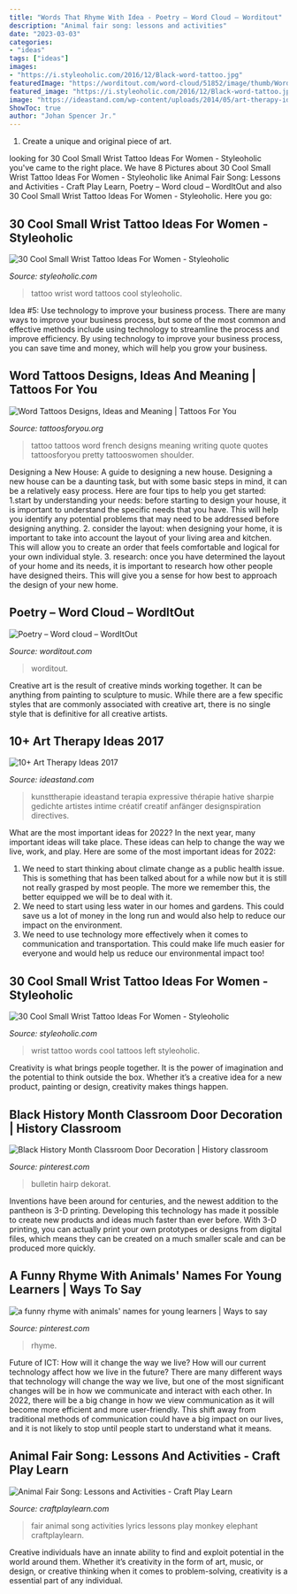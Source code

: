 ```yaml
---
title: "Words That Rhyme With Idea - Poetry – Word Cloud – Worditout"
description: "Animal fair song: lessons and activities"
date: "2023-03-03"
categories:
- "ideas"
tags: ["ideas"]
images:
- "https://i.styleoholic.com/2016/12/Black-word-tattoo.jpg"
featuredImage: "https://worditout.com/word-cloud/51852/image/thumb/WordItOut-word-cloud-51852.png"
featured_image: "https://i.styleoholic.com/2016/12/Black-word-tattoo.jpg"
image: "https://ideastand.com/wp-content/uploads/2014/05/art-therapy-ideas/4-art-therapy-ideas.jpg"
ShowToc: true
author: "Johan Spencer Jr."
---
```



1. Create a unique and original piece of art.

	

		
looking for 30 Cool Small Wrist Tattoo Ideas For Women - Styleoholic you've came to the right place. We have 8 Pictures about 30 Cool Small Wrist Tattoo Ideas For Women - Styleoholic like Animal Fair Song: Lessons and Activities - Craft Play Learn, Poetry – Word cloud – WordItOut and also 30 Cool Small Wrist Tattoo Ideas For Women - Styleoholic. Here you go:
		
    
## 30 Cool Small Wrist Tattoo Ideas For Women - Styleoholic

<img loading=lazy src="https://i.styleoholic.com/2016/12/Black-word-tattoo.jpg" onerror="this.onerror=null;this.src='https://tse4.mm.bing.net/th?id=OIP.xLv3CMyA2ayr3qsMjkV-QwAAAA&amp;pid=15.1';" alt="30 Cool Small Wrist Tattoo Ideas For Women - Styleoholic">

_Source: styleoholic.com_

>tattoo wrist word tattoos cool styleoholic. 

	

Idea #5: Use technology to improve your business process.
There are many ways to improve your business process, but some of the most common and effective methods include using technology to streamline the process and improve efficiency. By using technology to improve your business process, you can save time and money, which will help you grow your business.

    
## Word Tattoos Designs, Ideas And Meaning | Tattoos For You

<img loading=lazy src="http://www.tattoosforyou.org/wp-content/uploads/2013/09/French-Word-Tattoos-1024x680.jpg" onerror="this.onerror=null;this.src='https://tse1.mm.bing.net/th?id=OIP.qm15oTWNHHZcTlZWovO7iQHaE6&amp;pid=15.1';" alt="Word Tattoos Designs, Ideas and Meaning | Tattoos For You">

_Source: tattoosforyou.org_

>tattoo tattoos word french designs meaning writing quote quotes tattoosforyou pretty tattooswomen shoulder. 

	

Designing a New House: A guide to designing a new house.
Designing a new house can be a daunting task, but with some basic steps in mind, it can be a relatively easy process. Here are four tips to help you get started: 1.start by understanding your needs: before starting to design your house, it is important to understand the specific needs that you have. This will help you identify any potential problems that may need to be addressed before designing anything. 2. consider the layout: when designing your home, it is important to take into account the layout of your living area and kitchen. This will allow you to create an order that feels comfortable and logical for your own individual style. 3. research: once you have determined the layout of your home and its needs, it is important to research how other people have designed theirs. This will give you a sense for how best to approach the design of your new home. 
    
## Poetry – Word Cloud – WordItOut

<img loading=lazy src="https://worditout.com/word-cloud/51852/image/thumb/WordItOut-word-cloud-51852.png" onerror="this.onerror=null;this.src='https://tse1.mm.bing.net/th?id=OIP.TRfTQtIiZbK1uRw7ZG3K0AHaFQ&amp;pid=15.1';" alt="Poetry – Word cloud – WordItOut">

_Source: worditout.com_

>worditout. 

	

Creative art is the result of creative minds working together. It can be anything from painting to sculpture to music. While there are a few specific styles that are commonly associated with creative art, there is no single style that is definitive for all creative artists.

    
## 10+ Art Therapy Ideas 2017

<img loading=lazy src="https://ideastand.com/wp-content/uploads/2014/05/art-therapy-ideas/4-art-therapy-ideas.jpg" onerror="this.onerror=null;this.src='https://tse2.mm.bing.net/th?id=OIP.obl4Kuo7395PjNi2XFPH7gHaMH&amp;pid=15.1';" alt="10+ Art Therapy Ideas 2017">

_Source: ideastand.com_

>kunsttherapie ideastand terapia expressive thérapie hative sharpie gedichte artistes intime créatif creatif anfänger designspiration directives. 

	

What are the most important ideas for 2022?
In the next year, many important ideas will take place. These ideas can help to change the way we live, work, and play. Here are some of the most important ideas for 2022:
1. We need to start thinking about climate change as a public health issue. This is something that has been talked about for a while now but it is still not really grasped by most people. The more we remember this, the better equipped we will be to deal with it.
2. We need to start using less water in our homes and gardens. This could save us a lot of money in the long run and would also help to reduce our impact on the environment.
3. We need to use technology more effectively when it comes to communication and transportation. This could make life much easier for everyone and would help us reduce our environmental impact too!

    
## 30 Cool Small Wrist Tattoo Ideas For Women - Styleoholic

<img loading=lazy src="https://i.styleoholic.com/2016/12/Two-words-tattoo-on-the-left-wrist.jpg" onerror="this.onerror=null;this.src='https://tse4.mm.bing.net/th?id=OIP.yIKEf8STQ5-kYZY9dLH3PwHaK5&amp;pid=15.1';" alt="30 Cool Small Wrist Tattoo Ideas For Women - Styleoholic">

_Source: styleoholic.com_

>wrist tattoo words cool tattoos left styleoholic. 

	

Creativity is what brings people together. It is the power of imagination and the potential to think outside the box. Whether it’s a creative idea for a new product, painting or design, creativity makes things happen.

    
## Black History Month Classroom Door Decoration | History Classroom

<img loading=lazy src="https://i.pinimg.com/736x/ec/5e/27/ec5e27cc7b9024d8c16df6b15307aca0--classroom-door-decorations-classroom-ideas.jpg" onerror="this.onerror=null;this.src='https://tse4.mm.bing.net/th?id=OIP.EoPjeVcVn-oyZalz36eDnQHaJ3&amp;pid=15.1';" alt="Black History Month Classroom Door Decoration | History classroom">

_Source: pinterest.com_

>bulletin hairp dekorat. 

	

Inventions have been around for centuries, and the newest addition to the pantheon is 3-D printing. Developing this technology has made it possible to create new products and ideas much faster than ever before. With 3-D printing, you can actually print your own prototypes or designs from digital files, which means they can be created on a much smaller scale and can be produced more quickly.

    
## A Funny Rhyme With Animals&#039; Names For Young Learners | Ways To Say

<img loading=lazy src="https://i.pinimg.com/736x/36/58/af/3658af0c49347410fbdbb1959a8fe782--goodbye-poem-to-say-goodbye.jpg" onerror="this.onerror=null;this.src='https://tse3.mm.bing.net/th?id=OIP.w39KHeZVAXuCdbddX9SfOwAAAA&amp;pid=15.1';" alt="a funny rhyme with animals&#039; names for young learners | Ways to say">

_Source: pinterest.com_

>rhyme. 

	

Future of ICT: How will it change the way we live?
How will our current technology affect how we live in the future? 
There are many different ways that technology will change the way we live, but one of the most significant changes will be in how we communicate and interact with each other. In 2022, there will be a big change in how we view communication as it will become more efficient and more user-friendly. This shift away from traditional methods of communication could have a big impact on our lives, and it is not likely to stop until people start to understand what it means.

    
## Animal Fair Song: Lessons And Activities - Craft Play Learn

<img loading=lazy src="https://www.craftplaylearn.com/wp-content/uploads/2020/01/3.png" onerror="this.onerror=null;this.src='https://tse4.mm.bing.net/th?id=OIP.kdhKxrcxXG7evHUSjcyCUQHaKe&amp;pid=15.1';" alt="Animal Fair Song: Lessons and Activities - Craft Play Learn">

_Source: craftplaylearn.com_

>fair animal song activities lyrics lessons play monkey elephant craftplaylearn. 

	

Creative individuals have an innate ability to find and exploit potential in the world around them. Whether it’s creativity in the form of art, music, or design, or creative thinking when it comes to problem-solving, creativity is a essential part of any individual.

